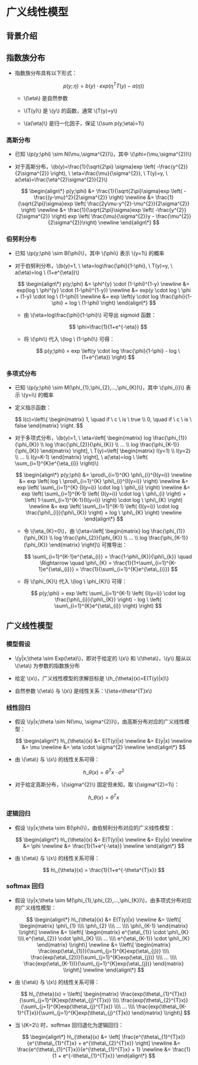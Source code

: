 <script type="text/javascript" src="http://cdn.mathjax.org/mathjax/latest/MathJax.js?config=default"></script>

# 广义线性模型

## 背景介绍

## 指数族分布

- 指数族分布具有以下形式：
	
	$$ p(y;\eta) = b(y) \cdot exp({\eta^{T}T(y) - a(\eta)}) $$
	
	- \\(\eta\\) 是自然参数

	- \\(T(y)\\) 是 \\(y\\) 的函数，通常 \\(T(y)=y\\)

	- \\(a(\eta)\\) 是归一化因子，保证 \\(\sum p(y;\eta)=1\\)

### 高斯分布

- 已知 \\(p(y;\phi) \sim N(\mu,\sigma^{2})\\)，其中 \\(\phi=(\mu,\sigma^{2})\\)

- 对于高斯分布，\\(b(y)=\frac{1}{\sqrt{2\pi} \sigma}exp \left( -\frac{y^{2}}{2\sigma^{2}} \right), \ \eta=\frac{\mu}{\sigma^{2}}, \ T(y)=y, \ a(\eta)=\frac{\eta^{2}\sigma^{2}}{2}\\)

	$$
	\begin{align\*}
	p(y;\phi) &= \frac{1}{\sqrt{2\pi}\sigma}exp \left( -\frac{(y-\mu)^2}{2\sigma^{2}} \right) \newline
	&= \frac{1}{\sqrt{2\pi}\sigma}exp \left( \frac{2y\mu-y^{2}-\mu^{2}}{2\sigma^{2}} \right) \newline
	&= \frac{1}{\sqrt{2\pi}\sigma}exp \left( -\frac{y^{2}}{2\sigma^{2}} \right) exp \left( \frac{\mu}{\sigma^{2}}y - \frac{\mu^{2}}{2\sigma^{2}}\right) \newline
	\end{align\*}
	$$

### 伯努利分布

- 已知 \\(p(y;\phi) \sim B(\phi)\\)，其中 \\(\phi\\) 表示 \\(y=1\\) 的概率

- 对于伯努利分布，\\(b(y)=1, \ \eta=log\frac{\phi}{1-\phi}, \ T(y)=y, \ a(\eta)=log \ (1+e^{\eta})\\)

	$$
	\begin{align\*}
	p(y;\phi) &= \phi^{y} \cdot (1-\phi)^{1-y} \newline
	&= exp(log \ \phi^{y} \cdot (1-\phi)^{1-y}) \newline
	&= exp(y \cdot log \ \phi + (1-y) \cdot log \ (1-\phi)) \newline
	&= exp \left(y \cdot log \frac{\phi}{1-\phi} + log \ (1-\phi) \right)
	\end{align\*}
	$$
	
	- 由 \\(\eta=log\frac{\phi}{1-\phi}\\) 可导出 sigmoid 函数：
	
		$$ \phi=\frac{1}{1+e^{-\eta}} $$
	
	- 将 \\(\phi\\) 代入 \\(log \ (1-\phi)\\) 可得：
	
		$$ p(y;\phi) = exp \left(y \cdot log \frac{\phi}{1-\phi} - log \ (1+e^{\eta}) \right) $$

### 多项式分布

- 已知 \\(p(y;\phi) \sim M(\phi\_{1},\phi\_{2},...,\phi\_{K})\\)，其中 \\(\phi\_{i}\\) 表示 \\(y=i\\) 的概率

- 定义指示函数：

	 $$ I(c)=\\left\\{ \begin{matrix} 1, \quad if \ c \ is \ true \\\\ 0, \quad if \ c \ is \ false \end{matrix} \\right. $$

- 对于多项式分布，\\(b(y)=1, \ \eta=\\left\[ \begin{matrix} log \frac{\phi\_{1}}{\phi\_{K}} \\\\ log \frac{\phi\_{2}}{\phi\_{K}} \\\\ ... \\\\ log \frac{\phi\_{K-1}}{\phi\_{K}} \end{matrix} \\right\], \ T(y)=\\left\[ \begin{matrix} I(y=1) \\\\ I(y=2) \\\\ ... \\\\ I(y=K-1) \end{matrix} \\right\], \ a(\eta)=log \ \left( \sum\_{i=1}^{K}e^{\eta\_{i}} \right)\\)

	$$
	\begin{align\*}
	p(y;\phi) &= \prod\_{i=1}^{K} \phi\_{i}^{I(y=i)} \newline
	&= exp \left( log \ \prod\_{i=1}^{K} \phi\_{i}^{I(y=i)} \right) \newline
	&= exp \left( \sum\_{i=1}^{K} {I(y=i)} \cdot log \ \phi\_{i} \right) \newline
	&= exp \left( \sum\_{i=1}^{K-1} \left( {I(y=i)} \cdot log \ \phi\_{i} \right) + \left( 1-\sum\_{i=1}^{K-1}{I(y=i)} \right) \cdot log \ \phi\_{K} \right) \newline
	&= exp \left( \sum\_{i=1}^{K-1} \left( {I(y=i)} \cdot log \frac{\phi\_{i}}{\phi\_{K}} \right) + log \ \phi\_{K} \right) \newline
	\end{align\*}
	$$

	- 令 \\(\eta\_{K}=0\\)，由 \\(\eta=\\left\[ \begin{matrix} log \frac{\phi\_{1}}{\phi\_{K}} \\\\ log \frac{\phi\_{2}}{\phi\_{K}} \\\\ ... \\\\ log \frac{\phi\_{K-1}}{\phi\_{K}} \end{matrix} \\right\]\\) 可推导出：
	
		$$ \sum\_{i=1}^{K-1}e^{\eta\_{i}} = \frac{1-\phi\_{K}}{\phi\_{k}} \quad \Rightarrow \quad \phi\_{K} = \frac{1}{1+\sum\_{i=1}^{K-1}e^{\eta\_{i}}} = \frac{1}{\sum\_{i=1}^{K}e^{\eta\_{i}}} $$

	- 将 \\(\phi\_{K}\\) 代入 \\(log \ \phi\_{K}\\) 可得：

		$$ p(y;\phi) = exp \left( \sum\_{i=1}^{K-1} \left( {I(y=i)} \cdot log \frac{\phi\_{i}}{\phi\_{K}} \right) - log \ \left( \sum\_{i=1}^{K}e^{\eta\_{i}} \right) \right) $$

## 广义线性模型

### 模型假设

- \\(y|x;\theta \sim Exp(\eta)\\)，即对于给定的 \\(x\\) 和 \\(\theta\\)，\\(y\\) 服从以 \\(\eta\\) 为参数的指数族分布

- 给定 \\(x\\)，广义线性模型的求解目标是 \\(h\_{\theta}(x)=E(T(y)|x)\\)

- 自然参数 \\(\eta\\) 与 \\(x\\) 是线性关系：\\(\eta=\theta^{T}x\\)

### 线性回归

- 假设 \\(y|x;\theta \sim N(\mu, \sigma^{2})\\)，由高斯分布对应的广义线性模型：

	$$
	\begin{align\*}
	h\_{\theta}(x) &= E(T(y)|x) \newline
	&= E(y|x) \newline
	&= \mu \newline
	&= \eta \cdot \sigma^{2} \newline
	\end{align\*}
	$$

- 由 \\(\eta\\) 与 \\(x\\) 的线性关系可得：

	$$ h\_{\theta}(x) = \theta^{T}x \cdot \sigma^{2} $$

- 对于给定高斯分布，\\(\sigma^{2}\\) 固定但未知，取 \\(\sigma^{2}=1\\)：

	$$ h\_{\theta}(x) = \theta^{T}x $$

### 逻辑回归

- 假设 \\(y|x;\theta \sim B(\phi)\\)，由伯努利分布对应的广义线性模型：

	$$
	\begin{align\*}
	h\_{\theta}(x) &= E(T(y)|x) \newline
	&= E(y|x) \newline
	&= \phi \newline
	&= \frac{1}{1+e^{-\eta}} \newline
	\end{align\*}
	$$

- 由 \\(\eta\\) 与 \\(x\\) 的线性关系可得：

	$$ h\_{\theta}(x) = \frac{1}{1+e^{-\theta^{T}x}} $$

### softmax 回归

- 假设 \\(y|x;\theta \sim M(\phi\_{1},\phi\_{2},...,\phi\_{K})\\)，由多项式分布对应的广义线性模型：

	$$
	\begin{align\*}
	h\_{\theta}(x) &= E(T(y)|x) \newline
	&= \\left\[ \begin{matrix} \phi\_{1} \\\\ \phi\_{2} \\\\ ... \\\\ \phi\_{K-1} \end{matrix} \\right\] \newline
	&= \\left\[ \begin{matrix} e^{\eta\_{1}} \cdot \phi\_{K} \\\\ e^{\eta\_{2}} \cdot \phi\_{K} \\\\ ... \\\\ e^{\eta\_{K-1}} \cdot \phi\_{K} \end{matrix} \\right\] \newline
	&= \\left\[ \begin{matrix} \frac{exp(\eta\_{1})}{\sum\_{j=1}^{K}exp(\eta\_{j})} \\\\ \frac{exp(\eta\_{2})}{\sum\_{j=1}^{K}exp(\eta\_{j})} \\\\ ... \\\\ \frac{exp(\eta\_{K-1})}{\sum\_{j=1}^{K}exp(\eta\_{j})} \end{matrix} \\right\] \newline
	\end{align\*}
	$$

- 由 \\(\eta\\) 与 \\(x\\) 的线性关系可得：

	$$ h\_{\theta}(x) = \\left\[ \begin{matrix} \frac{exp(\theta\_{1}^{T}x)}{\sum\_{j=1}^{K}exp(\theta\_{j}^{T}x)} \\\\ \frac{exp(\theta\_{2}^{T}x)}{\sum\_{j=1}^{K}exp(\theta\_{j}^{T}x)} \\\\ ... \\\\ \frac{exp(\theta\_{K-1}^{T}x)}{\sum\_{j=1}^{K}exp(\theta\_{j}^{T}x)} \end{matrix} \\right\] $$

- 当 \\(K=2\\) 时，softmax 回归退化为逻辑回归：

	$$
	\begin{align\*}
	h\_{\theta}(x) &= \left[ \frac{e^{\theta\_{1}^{T}x}}{e^{\theta\_{1}^{T}x} + e^{\theta\_{2}^{T}x}} \right] \newline
	&= \frac{e^{\theta\_{1}^{T}x}}{e^{\theta\_{1}^{T}x} + 1} \newline
	&= \frac{1}{1 + e^{-\theta\_{1}^{T}x}}
	\end{align\*}
	$$